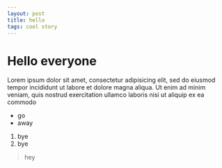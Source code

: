 ```yaml
---
layout: post
title: hello
tags: cool story
---
```


# Hello everyone

Lorem ipsum dolor sit amet, consectetur adipisicing elit, sed do eiusmod
tempor incididunt ut labore et dolore magna aliqua. Ut enim ad minim veniam,
quis nostrud exercitation ullamco laboris nisi ut aliquip ex ea commodo

- go
- away

1. bye
2. bye

> hey